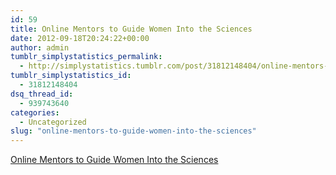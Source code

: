 ```yaml
---
id: 59
title: Online Mentors to Guide Women Into the Sciences
date: 2012-09-18T20:24:22+00:00
author: admin
tumblr_simplystatistics_permalink:
  - http://simplystatistics.tumblr.com/post/31812148404/online-mentors-to-guide-women-into-the-sciences
tumblr_simplystatistics_id:
  - 31812148404
dsq_thread_id:
  - 939743640
categories:
  - Uncategorized
slug: "online-mentors-to-guide-women-into-the-sciences"
---
```

[Online Mentors to Guide Women Into the Sciences](http://www.nytimes.com/2012/09/17/education/online-mentoring-program-to-encourage-women-in-sciences.html?smid=tu-share)
